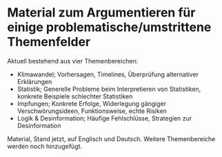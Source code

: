 # Material zum Argumentieren für einige problematische/umstrittene Themenfelder

Aktuell bestehend aus vier Themenbereichen:
 - Klimawandel; Vorhersagen, Timelines, Überprüfung alternativer Erklärungen
 - Statistik; Generelle Probleme beim Interpretieren von Statistiken, konkrete Beispiele schlechter Statistiken
 - Impfungen; Konkrete Erfolge, Widerlegung gängiger Verschwörungsideen, Funktionsweise, echte Risiken
 - Logik & Desinformation; Häufige Fehlschlüsse, Strategien zur Desinformation

Material, Stand jetzt, auf Englisch und Deutsch. Weitere Themenbereiche werden noch hinzugefügt.
